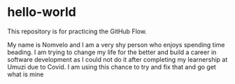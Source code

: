 # hello-world
This repository is for practicing the GitHub Flow.

My name is Nomvelo and I am a very shy person who enjoys spending time beading.
I am trying to change my life for the better and build a career in software development as I could not do it after completing my learnership at Umuzi due to Covid.
I am using this chance to try and fix that and go get what is mine

